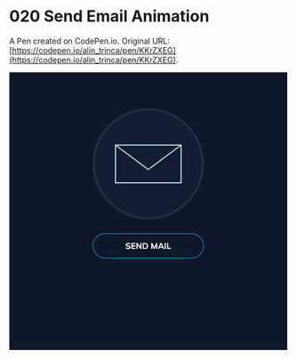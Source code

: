 # 020 Send Email Animation

A Pen created on CodePen.io. Original URL: [https://codepen.io/alin_trinca/pen/KKrZXEG](https://codepen.io/alin_trinca/pen/KKrZXEG).

![Send Email Animation Screenshot](send-email-animation.jpg)
